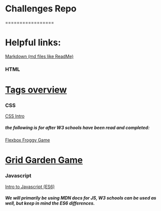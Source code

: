 # Challenges Repo
=================

# Helpful links:

[Markdown (md files like ReadMe)](https://github.com/adam-p/markdown-here/wiki/Markdown-Cheatsheet)

### HTML

[Tags overview](https://www.w3schools.com/tags/)
=================================================

### CSS

[CSS Intro](https://www.w3schools.com/css/css_intro.asp)

##### the following is for after W3 schools have been read and completed:
[Flexbox Froggy Game](https://flexboxfroggy.com/)

[Grid Garden Game](https://cssgridgarden.com/)
=================================================

### Javascript

[Intro to Javascript (ES6)](https://developer.mozilla.org/en-US/docs/Web/JavaScript/Language_overview)
##### We will primarily be using MDN docs for JS, W3 schools can be used as well, but keep in mind the ES6 differences. 


